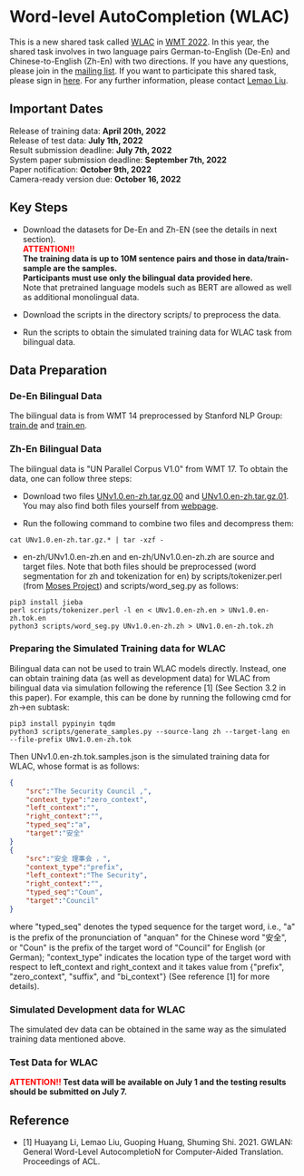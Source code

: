 




# Word-level AutoCompletion (WLAC)

This is a new shared task called [WLAC](https://statmt.org/wmt22/word-autocompletion.html) in [WMT 2022](https://statmt.org/wmt22/index.html). In this year, the shared task involves in two language pairs German-to-English (De-En) and Chinese-to-English (Zh-En) with two directions. If you have any questions, please join in the [mailing list](https://groups.google.com/g/wlac2022). If you want to participate this shared task, please sign in [here](https://docs.google.com/forms/d/e/1FAIpQLSefGvf6v-p7a1ECJi1IUxQ6qGxonjGqi9tODTrhqhRGxFAjYQ/viewform?usp=sf_link).
For any further information, please contact <a href="mailto:lemaoliu@gmail.com" target="_blank">Lemao Liu</a>.


## Important Dates

Release of training data:    <b> April 20th, 2022 </b> <br />
Release of test data:    <b> July 1th, 2022 </b> <br />
Result submission deadline:  <b> July 7th, 2022 </b> <br />
System paper submission deadline:    <b> September 7th, 2022 </b> <br />
Paper notification:  <b> October 9th, 2022 </b> <br />
Camera-ready version due:    <b> October 16, 2022 </b> <br />


## Key Steps

  
- Download the datasets for De-En and Zh-EN (see the details in next section).  <br />
<font color=red><b>ATTENTION!!</b></font> <br />
<b> The training data is up to 10M sentence pairs and those in data/train-sample are the samples. <br /> 
Participants must use only the bilingual data provided here.</b>  <br />
Note that pretrained language models such as BERT are allowed as well as additional monolingual data. 

- Download the scripts in the directory scripts/ to preprocess the data.

- Run the scripts to obtain the simulated training data for WLAC task from bilingual data.


## Data Preparation

### De-En Bilingual Data

The bilingual data is from WMT 14 preprocessed by Stanford NLP Group: [train.de](https://nlp.stanford.edu/projects/nmt/data/wmt14.en-de/train.de) and [train.en](https://nlp.stanford.edu/projects/nmt/data/wmt14.en-de/train.en).


### Zh-En Bilingual Data

The bilingual data is "UN Parallel Corpus V1.0" from WMT 17. To obtain the data, one can follow three steps:
- Download two files [UNv1.0.en-zh.tar.gz.00](https://drive.google.com/uc?export=download&id=1rv2Yh5j-5da5RZO3DEaYvYRZKxE841hT) and
[UNv1.0.en-zh.tar.gz.01](https://drive.google.com/uc?export=download&id=1cfUezEOv5UPzF-d1uIm9-dkIUjtyZ9ys). You may also find both files yourself from [webpage](https://conferences.unite.un.org/UNCORPUS/en/DownloadOverview).

- Run the following command to combine two files and decompress them:
```
cat UNv1.0.en-zh.tar.gz.* | tar -xzf -
```
- en-zh/UNv1.0.en-zh.en and en-zh/UNv1.0.en-zh.zh are source and target files. Note that both files should be preprocessed (word segmentation for zh and tokenization for en) by scripts/tokenizer.perl (from [Moses Project](https://github.com/moses-smt/mosesdecoder)) and scripts/word_seg.py as follows:
```
pip3 install jieba
perl scripts/tokenizer.perl -l en < UNv1.0.en-zh.en > UNv1.0.en-zh.tok.en
python3 scripts/word_seg.py UNv1.0.en-zh.zh > UNv1.0.en-zh.tok.zh
```

 
### Preparing the Simulated Training data for WLAC


Bilingual data can not be used to train WLAC models directly. Instead, one can obtain training data (as well as development data) for WLAC from bilingual data via simulation following the reference [1] (See Section 3.2 in this paper). For example, this can be done by running the following cmd for zh->en subtask:
```
pip3 install pypinyin tqdm
python3 scripts/generate_samples.py --source-lang zh --target-lang en --file-prefix UNv1.0.en-zh.tok
```
Then UNv1.0.en-zh.tok.samples.json is the simulated training data for WLAC, whose format is as follows:
```json
{
    "src":"The Security Council ,",
    "context_type":"zero_context",
    "left_context":"",
    "right_context":"",
    "typed_seq":"a",
    "target":"安全"
}
{
    "src":"安全 理事会 ，",
    "context_type":"prefix",
    "left_context":"The Security",
    "right_context":"",
    "typed_seq":"Coun",
    "target":"Council"
}
```
where "typed_seq" denotes the typed sequence for the target word, i.e., "a" is the prefix of the pronunciation of "anquan" for the Chinese word "安全", or "Coun" is the prefix of the target word of "Council" for English (or German); "context_type" indicates the location type of the target word with respect to left_context and right_context and it takes value from {"prefix", "zero_context", "suffix", and "bi_context"} (See reference [1] for more details). 

### Simulated Development data for WLAC
The simulated dev data can be obtained in the same way as the simulated training data mentioned above. 

### Test Data for WLAC
<font color=red><b>ATTENTION!!</font> Test data will be available on July 1 and the testing results should be submitted on July 7.</b>



## Reference

- [1] Huayang Li, Lemao Liu, Guoping Huang, Shuming Shi. 2021. GWLAN: General Word-Level AutocompletioN for Computer-Aided Translation. Proceedings of ACL. 
